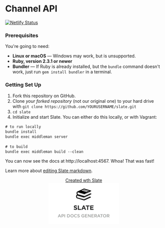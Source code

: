# Channel API

[![Netlify Status](https://api.netlify.com/api/v1/badges/b7621005-62f0-4142-9901-f72c6c60b55c/deploy-status)](https://app.netlify.com/sites/app-wallet-interface/deploys)

### Prerequisites

You're going to need:

 - **Linux or macOS** — Windows may work, but is unsupported.
 - **Ruby, version 2.3.1 or newer**
 - **Bundler** — If Ruby is already installed, but the `bundle` command doesn't work, just run `gem install bundler` in a terminal.

### Getting Set Up

1. Fork this repository on GitHub.
2. Clone *your forked repository* (not our original one) to your hard drive with `git clone https://github.com/YOURUSERNAME/slate.git`
3. `cd slate`
4. Initialize and start Slate. You can either do this locally, or with Vagrant:

```shell
# to run locally
bundle install
bundle exec middleman server

# to build
bundle exec middleman build --clean
```

You can now see the docs at http://localhost:4567. Whoa! That was fast!

Learn more about [editing Slate markdown](https://github.com/slatedocs/slate/wiki/Markdown-Syntax).

<a href="https://github.com/slatedocs/slate">
<p align="center">Created wth Slate<br>
<img src="https://raw.githubusercontent.com/lord/img/master/logo-slate.png" alt="Slate: API Documentation Generator" width="226">
</p>
</a>